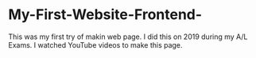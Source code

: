 # My-First-Website-Frontend-
This was my first try of makin web page.  I did this on 2019 during my A/L Exams.  I watched YouTube videos to make this page.  
